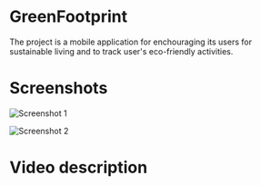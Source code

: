 # GreenFootprint

The project is a mobile application for enchouraging its users for sustainable living and to track user's eco-friendly activities.

# Screenshots
![Screenshot 1](screenshots/screenshot1.png)

![Screenshot 2](screenshots/screenshot2.png)

# Video description

